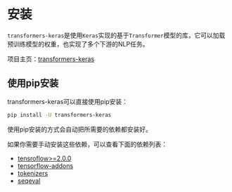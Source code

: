 # 安装

`transformers-keras`是使用`Keras`实现的基于`Transformer`模型的库，它可以加载预训练模型的权重，也实现了多个下游的NLP任务。

项目主页：[transformers-keras](https://github.com/luozhouyang/transformers-keras)


## 使用pip安装

transformers-keras可以直接使用pip安装：

```bash
pip install -U transformers-keras
```

使用pip安装的方式会自动把所需要的依赖都安装好。


如果你需要手动安装这些依赖，可以查看下面的依赖列表：

* [tensroflow>=2.0.0](https://github.com/tensorflow/tensorflow)
* [tensorflow-addons](https://github.com/tensorflow/addons)
* [tokenizers](https://github.com/huggingface/tokenizers)
* [seqeval](https://github.com/chakki-works/seqeval)

